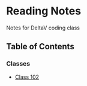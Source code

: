 # Reading Notes

Notes for DeltaV coding class

## Table of Contents

### Classes

* [Class 102](https://github.com/Wade024/reading-notes/blob/main/lab-01b.mb)





